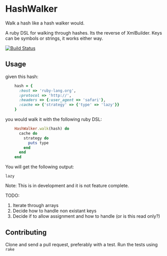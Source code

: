# HashWalker

Walk a hash like a hash walker would.

A ruby DSL for walking through hashes. Its the reverse of XmlBuilder. Keys can be symbols or strings, it works either way.

[![Build Status](https://secure.travis-ci.org/galori/hash-walker.png?branch=master)](http://travis-ci.org/galori/hash-walker)

## Usage

given this hash:

```ruby
    hash = {
      :host => 'ruby-lang.org',
      :protocol => 'http://',
      :headers => {:user_agent => 'safari'},
      :cache => {'strategy' => {'type' => 'lazy'}}
    }
```

you would walk it with the following ruby DSL:

```ruby
    HashWalker.walk(hash) do
      cache do
        strategy do
          puts type
        end
      end
    end
```

You will get the following output:

```
lazy
```

Note: This is in development and it is not feature complete.

TODO:

1. Iterate through arrays
2. Decide how to handle non existant keys
3. Decide if to allow assignment and how to handle (or is this read only?)

## Contributing

Clone and send a pull request, preferably with a test.
Run the tests using `rake`